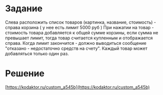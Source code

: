 # Задание

Слева расположить список товаров (картинка, название, стоимость) - справа корзина
( у нее есть лимит 5000 руб ) При нажатии на товар - стоимость товара добавляется 
к общей сумме корзины, если сумма не превышает лимит, тогда товар считается купленным и отображается справа. 
Когда лимит закончится - должно выводиться сообщение "отказано - недостаточно средств на счету". 
Каждый товар может добавляться только один раз. 

# Решение

[https://kodaktor.ru/custom_a545b](https://kodaktor.ru/custom_a545b)
